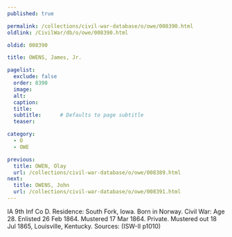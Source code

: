 ```yaml
---
published: true

permalink: /collections/civil-war-database/o/owe/008390.html
oldlink: /CivilWar/db/o/owe/008390.html

oldid: 008390

title: OWENS, James, Jr.

pagelist:
  exclude: false
  order: 8390
  image: 
  alt:
  caption:
  title:
  subtitle:      # Defaults to page subtitle
  teaser:

category: 
  - O 
  - OWE

previous:
  title: OWEN, Olay
  url: /collections/civil-war-database/o/owe/008389.html  
next:
  title: OWENS, John
  url: /collections/civil-war-database/o/owe/008391.html   
---
```

IA 9th Inf Co D. Residence: South Fork, Iowa. Born in Norway. Civil War: Age 28. Enlisted 26 Feb 1864. Mustered 17 Mar 1864. Private. Mustered out 18 Jul 1865, Louisville, Kentucky. Sources: (ISW-II p1010)